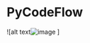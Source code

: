 # PyCodeFlow
![alt text![image](https://user-images.githubusercontent.com/56073720/189490830-ebfb2aa9-3386-412a-b1ae-cebe5775becc.png)
]
